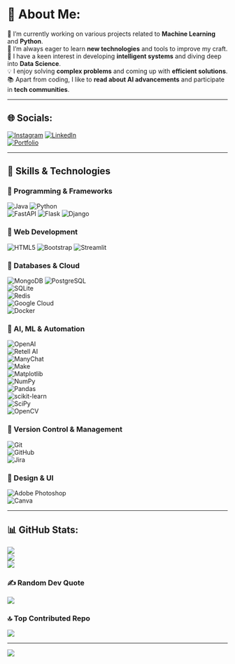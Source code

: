 # 💫 About Me:
🔭 I’m currently working on various projects related to **Machine Learning** and **Python**.  
🌱 I’m always eager to learn **new technologies** and tools to improve my craft.  
🤖 I have a keen interest in developing **intelligent systems** and diving deep into **Data Science**.  
💡 I enjoy solving **complex problems** and coming up with **efficient solutions**.  
📚 Apart from coding, I like to **read about AI advancements** and participate in **tech communities**.  

---

## 🌐 Socials:
[![Instagram](https://img.shields.io/badge/Instagram-%23E4405F.svg?style=for-the-badge&logo=Instagram&logoColor=white)](https://instagram.com/rounak__kumar30) 
[![LinkedIn](https://img.shields.io/badge/LinkedIn-%230077B5.svg?style=for-the-badge&logo=linkedin&logoColor=white)](https://linkedin.com/in/rounakkumar30)  
[![Portfolio](https://img.shields.io/badge/Portfolio-%230000FF.svg?style=for-the-badge&logo=githubpages&logoColor=white)](https://rounakkumar30.github.io/Portfolio/)

---

## 🚀 Skills & Technologies  

### 🔹 Programming & Frameworks  
![Java](https://img.shields.io/badge/java-%23ED8B00.svg?style=for-the-badge&logo=openjdk&logoColor=white) 
![Python](https://img.shields.io/badge/python-3670A0?style=for-the-badge&logo=python&logoColor=ffdd54)  
![FastAPI](https://img.shields.io/badge/FastAPI-%23009999.svg?style=for-the-badge&logo=fastapi&logoColor=white) 
![Flask](https://img.shields.io/badge/flask-%23000.svg?style=for-the-badge&logo=flask&logoColor=white) 
![Django](https://img.shields.io/badge/django-%23092E20.svg?style=for-the-badge&logo=django&logoColor=white)  

### 🔹 Web Development  
![HTML5](https://img.shields.io/badge/html5-%23E34F26.svg?style=for-the-badge&logo=html5&logoColor=white) 
![Bootstrap](https://img.shields.io/badge/bootstrap-%238511FA.svg?style=for-the-badge&logo=bootstrap&logoColor=white) 
![Streamlit](https://img.shields.io/badge/Streamlit-%23FF4B4B.svg?style=for-the-badge&logo=streamlit&logoColor=white)  

### 🔹 Databases & Cloud  
![MongoDB](https://img.shields.io/badge/MongoDB-%234ea94b.svg?style=for-the-badge&logo=mongodb&logoColor=white) 
![PostgreSQL](https://img.shields.io/badge/PostgreSQL-%23336791.svg?style=for-the-badge&logo=postgresql&logoColor=white)  
![SQLite](https://img.shields.io/badge/SQLite-%23003B57.svg?style=for-the-badge&logo=sqlite&logoColor=white)  
![Redis](https://img.shields.io/badge/Redis-%23DC382D.svg?style=for-the-badge&logo=redis&logoColor=white)  
![Google Cloud](https://img.shields.io/badge/GoogleCloud-%234285F4.svg?style=for-the-badge&logo=googlecloud&logoColor=white)  
![Docker](https://img.shields.io/badge/docker-%230db7ed.svg?style=for-the-badge&logo=docker&logoColor=white)  

### 🔹 AI, ML & Automation  
![OpenAI](https://img.shields.io/badge/OpenAI-%234a4a4a.svg?style=for-the-badge&logo=openai&logoColor=white)  
![Retell AI](https://img.shields.io/badge/Retell%20AI-%23212121.svg?style=for-the-badge&logo=ai&logoColor=white)  
![ManyChat](https://img.shields.io/badge/ManyChat-%230096FF.svg?style=for-the-badge&logo=chatbot&logoColor=white)  
![Make](https://img.shields.io/badge/Make-%23000000.svg?style=for-the-badge&logo=gnu&logoColor=white)  
![Matplotlib](https://img.shields.io/badge/Matplotlib-%23ffffff.svg?style=for-the-badge&logo=Matplotlib&logoColor=black)  
![NumPy](https://img.shields.io/badge/numpy-%23013243.svg?style=for-the-badge&logo=numpy&logoColor=white)  
![Pandas](https://img.shields.io/badge/pandas-%23150458.svg?style=for-the-badge&logo=pandas&logoColor=white)  
![scikit-learn](https://img.shields.io/badge/scikit--learn-%23F7931E.svg?style=for-the-badge&logo=scikit-learn&logoColor=white)  
![SciPy](https://img.shields.io/badge/SciPy-%230C55A5.svg?style=for-the-badge&logo=scipy&logoColor=white)  
![OpenCV](https://img.shields.io/badge/opencv-%23white.svg?style=for-the-badge&logo=opencv&logoColor=white)  

### 🔹 Version Control & Management  
![Git](https://img.shields.io/badge/git-%23F05033.svg?style=for-the-badge&logo=git&logoColor=white)  
![GitHub](https://img.shields.io/badge/github-%23121011.svg?style=for-the-badge&logo=github&logoColor=white)  
![Jira](https://img.shields.io/badge/Jira-%230052CC.svg?style=for-the-badge&logo=jira&logoColor=white)  

### 🔹 Design & UI  
![Adobe Photoshop](https://img.shields.io/badge/adobe%20photoshop-%2331A8FF.svg?style=for-the-badge&logo=adobe%20photoshop&logoColor=white)  
![Canva](https://img.shields.io/badge/Canva-%2300C4CC.svg?style=for-the-badge&logo=Canva&logoColor=white)  

---

## 📊 GitHub Stats:
![](https://github-readme-stats.vercel.app/api?username=rounakkumar30&theme=dark&hide_border=false&include_all_commits=true&count_private=false)  
![](https://github-readme-streak-stats.herokuapp.com/?user=rounakkumar30&theme=dark&hide_border=false)  
![](https://github-readme-stats.vercel.app/api/top-langs/?username=rounakkumar30&theme=dark&hide_border=false&include_all_commits=true&count_private=false&layout=compact)  

### ✍️ Random Dev Quote  
![](https://quotes-github-readme.vercel.app/api?type=horizontal&theme=radical)  

### 🔝 Top Contributed Repo  
![](https://github-contributor-stats.vercel.app/api?username=rounakkumar30&limit=5&theme=dark&combine_all_yearly_contributions=true)  

---

[![](https://visitcount.itsvg.in/api?id=rounakkumar30&icon=0&color=4)](https://visitcount.itsvg.in)  

<!-- Proudly created with GPRM ( https://gprm.itsvg.in ) -->
